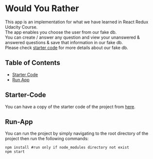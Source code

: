 # Would You Rather
This app is an implementation for what we have learned in React Redux Udacity Course.<br>
The app enables you choose the user from our fake db. <br> 
You can create / answer any question and view your unanswered & answered questions & save that information in our fake db.<br>
Please check [starter code](#starter-code) for more details about our fake db.

## Table of Contents
* [Starter Code](#starter-code)
* [Run App](#run-app)

## Starter-Code
You can have a copy of the starter code of the project from [here](https://github.com/udacity/reactnd-project-would-you-rather-starter).

## Run-App
You can run the project by simply navigating to the root directory of the project then run the following commands:
```
npm install #run only if node_modules directory not exist
npm start
```

